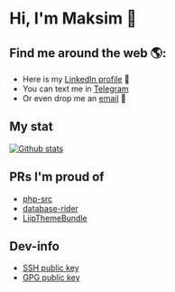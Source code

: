 # Hi, I'm Maksim 👋

## Find me around the web 🌎:
- Here is my <a href="https://www.linkedin.com/in/iakunin/">LinkedIn profile</a> 💼
- You can text me in <a href="https://t.me/iakunin">Telegram</a> <img height="14" width="14" src="https://telegram.org/favicon.ico" />
- Or even drop me an <a href="mailto:yakuninm+github@gmail.com">email</a> :love_letter:

## My stat
[![Github stats](https://github-readme-stats.vercel.app/api?username=iakunin)](https://github.com/anuraghazra/github-readme-stats)

## PRs I'm proud of
- [php-src](https://github.com/php/php-src/pull/4687)
- [database-rider](https://github.com/database-rider/database-rider/pull/203)
- [LiipThemeBundle](https://github.com/liip/LiipThemeBundle/pull/198/files)

## Dev-info
- [SSH public key](https://gist.githubusercontent.com/iakunin/6a11ba454ff5148dafcdb64180b47337/raw/217cd0fbecfeb833b1631c3c4f7f25ba507ee58d/id_rsa.pub)
- [GPG public key](https://gist.githubusercontent.com/iakunin/b142d80a6b1f58fa2fd0313fb2af90c1/raw/7c801c7401747e61b4444a048a09e78eec8d7f45/gpg-0x308EC438C3AE5BC6-2020-12-06.txt)
